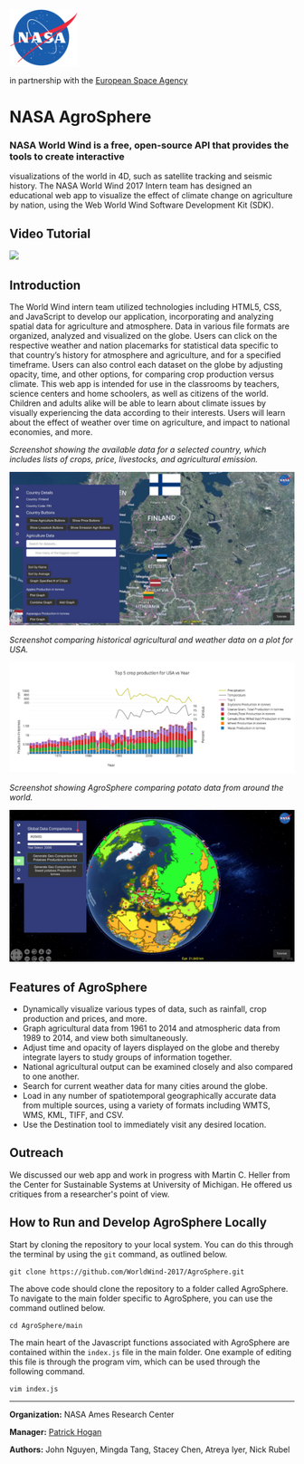 <img src="images/nasalogo.png" height="100"/>
<p>in partnership with the <a href="http://www.esa.int" target="_blank">European Space Agency</a></p>

# NASA AgroSphere

### NASA World Wind is a free, open-source API that provides the tools to create interactive
visualizations of the world in 4D, such as satellite tracking and seismic history. The NASA
World Wind 2017 Intern team has designed an educational web app to visualize the effect of
climate change on agriculture by nation, using the Web World Wind Software Development Kit (SDK).

## Video Tutorial

<a href="https://www.youtube.com/watch?v=WMYI1UcgFr4">
<img src="http://i.imgur.com/GTxfgk7.png" />
</a>

## Introduction

The World Wind intern team utilized technologies including HTML5, CSS, and JavaScript to develop
 our application, incorporating and analyzing spatial data for agriculture and atmosphere.
 Data in various file formats are organized, analyzed and visualized on the globe. Users can
 click on the respective weather and nation placemarks for statistical data specific to that
 country’s history for atmosphere and agriculture, and for a specified timeframe. Users can
 also control each dataset on the globe by adjusting opacity, time, and other options, for
 comparing crop production versus climate. This web app is intended for use in the classrooms by
  teachers, science centers and home schoolers, as well as citizens of the world. Children and
  adults alike will be able to learn about climate issues by visually experiencing the data
  according to their interests. Users will learn about the effect of weather over time on
  agriculture, and impact to national economies, and more.

_Screenshot showing the available data for a selected country, which includes lists of crops,
price, livestocks, and agricultural emission._

<img src="images/RM1.jpg" />

_Screenshot comparing historical agricultural and weather data on a plot for USA._

<img src="images/RM2.png" />

_Screenshot showing AgroSphere comparing potato data from around the world._

<img src="images/RM3.jpg">

## Features of AgroSphere

* Dynamically visualize various types of data, such as rainfall, crop production and prices, and more.
* Graph agricultural data from 1961 to 2014 and atmospheric data from 1989 to 2014, and view both simultaneously.
* Adjust time and opacity of layers displayed on the globe and thereby integrate layers to study groups of information together.
* National agricultural output can be examined closely and also compared to one another.
* Search for current weather data for many cities around the globe.
* Load in any number of spatiotemporal geographically accurate data from multiple sources, using a variety of formats including WMTS, WMS, KML, TIFF, and CSV.
* Use the Destination tool to immediately visit any desired location.

## Outreach

We discussed our web app and work in progress with Martin C. Heller from the Center for Sustainable Systems at University of Michigan. He offered us critiques from a researcher's point of view.

## How to Run and Develop AgroSphere Locally

Start by cloning the repository to your local system. You can do this through the terminal by using the ```git``` command, as outlined below.

```
git clone https://github.com/WorldWind-2017/AgroSphere.git
```

The above code should clone the repository to a folder called AgroSphere. To navigate to the main folder specific to AgroSphere, you can use the command outlined below.

```
cd AgroSphere/main
```

The main heart of the Javascript functions associated with AgroSphere are contained within the ```index.js``` file in the main folder. One example of editing this file is through the program vim, which can be used through the following command.

```
vim index.js
```





***

**Organization:** NASA Ames Research Center

**Manager:** <a href="https://www.linkedin.com/in/phogan">Patrick Hogan</a>

**Authors:** John Nguyen, Mingda Tang, Stacey Chen, Atreya Iyer, Nick Rubel


